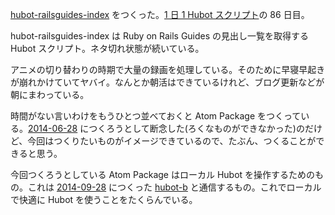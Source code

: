 [hubot-railsguides-index][gh:bouzuya/hubot-railsguides-index] をつくった。[1 日 1 Hubot スクリプト][hubot-script-per-day]の 86 日目。

hubot-railsguides-index は Ruby on Rails Guides の見出し一覧を取得する Hubot スクリプト。ネタ切れ状態が続いている。

アニメの切り替わりの時期で大量の録画を処理している。そのために早寝早起きが崩れかけていてヤバイ。なんとか朝活はできているけれど、ブログ更新などが朝にまわっている。

時間がない言いわけをもうひとつ並べておくと Atom Package をつくっている。[2014-06-28][] につくろうとして断念した(ろくなものができなかった)のだけど、今回はつくりたいものがイメージできているので、たぶん、つくることができると思う。

今回つくろうとしている Atom Package はローカル Hubot を操作するためのもの。これは [2014-09-28][] につくった [hubot-b][gh:bouzuya/hubot-b] と通信するもの。これでローカルで快適に Hubot を使うことをたくらんでいる。

[2014-09-28]: http://blog.bouzuya.net/2014/09/28/
[2014-06-28]: http://blog.bouzuya.net/2014/06/28/
[hitoridokusho]: https://github.com/hitoridokusho/hitoridokusho/wiki
[gh:bouzuya/hubot-b]: https://github.com/bouzuya/hubot-b
[gh:bouzuya/hubot-railsguides-index]: https://github.com/bouzuya/hubot-railsguides-index
[hubot-script-per-day]: http://blog.bouzuya.net/posts?tags=hubot-script-per-day
